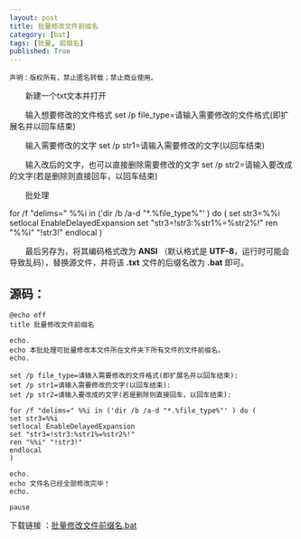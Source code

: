 ```yaml
---
layout: post
title: 批量修改文件前缀名
category: [bat]
tags: [批量, 前缀名]
published: True
---
```



`声明：版权所有，禁止匿名转载；禁止商业使用。`


　　新建一个txt文本并打开

　　输入想要修改的文件格式  set /p file_type=请输入需要修改的文件格式(即扩展名并以回车结束)

　　输入需要修改的文字  set /p str1=请输入需要修改的文字(以回车结束)

　　输入改后的文字，也可以直接删除需要修改的文字  set /p str2=请输入要改成的文字(若是删除则直接回车，以回车结束)

　　批处理

for /f "delims=" %%i in ('dir /b /a-d "*.%file_type%"' ) do (
set str3=%%i
setlocal EnableDelayedExpansion
set "str3=!str3:%str1%=%str2%!"
ren "%%i" "!str3!"
endlocal
)



　　最后另存为，将其编码格式改为 **ANSI** （默认格式是 **UTF-8**，运行时可能会导致乱码），替换源文件，并将该 **.txt** 文件的后缀名改为 **.bat** 即可。





## 源码：

```ANSI
@echo off
title 批量修改文件前缀名

echo.
echo 本批处理可批量修改本文件所在文件夹下所有文件的文件前缀名。
echo.

set /p file_type=请输入需要修改的文件格式(即扩展名并以回车结束):
set /p str1=请输入需要修改的文字(以回车结束):
set /p str2=请输入要改成的文字(若是删除则直接回车，以回车结束):

for /f "delims=" %%i in ('dir /b /a-d "*.%file_type%"' ) do (
set str3=%%i
setlocal EnableDelayedExpansion
set "str3=!str3:%str1%=%str2%!"
ren "%%i" "!str3!"
endlocal
)

echo.
echo 文件名已经全部修改完毕！
echo.

pause
```

下载链接 ：[批量修改文件前缀名.bat](\public\img\bat\批量修改文件前缀名.bat)